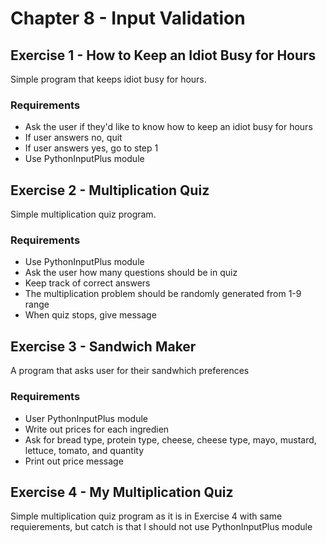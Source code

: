 # Chapter 8 - Input Validation

## Exercise 1 - How to Keep an Idiot Busy for Hours

Simple program that keeps idiot busy for hours.

### Requirements
- Ask the user if they'd like to know how to keep an idiot busy for hours
- If user answers no, quit
- If user answers yes, go to step 1
- Use PythonInputPlus module

## Exercise 2 - Multiplication Quiz

Simple multiplication quiz program.

### Requirements
- Use PythonInputPlus module
- Ask the user how many questions should be in quiz
- Keep track of correct answers
- The multiplication problem should be randomly generated from 1-9 range
- When quiz stops, give message

## Exercise 3 - Sandwich Maker

A program that asks user for their sandwhich preferences

### Requirements
- User PythonInputPlus module
- Write out prices for each ingredien
- Ask for bread type, protein type, cheese, cheese type, mayo, mustard, lettuce, tomato, and quantity
- Print out price message

## Exercise 4 - My Multiplication Quiz

Simple multiplication quiz program as it is in Exercise 4 with same requierements, but catch is that I should not use PythonInputPlus module